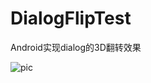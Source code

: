 # DialogFlipTest
Android实现dialog的3D翻转效果

![pic](http://img.blog.csdn.net/20170817135448637?watermark/2/text/aHR0cDovL2Jsb2cuY3Nkbi5uZXQvc3R1ZGVudDkxMjg=/font/5a6L5L2T/fontsize/400/fill/I0JBQkFCMA==/dissolve/70/gravity/SouthEast)
